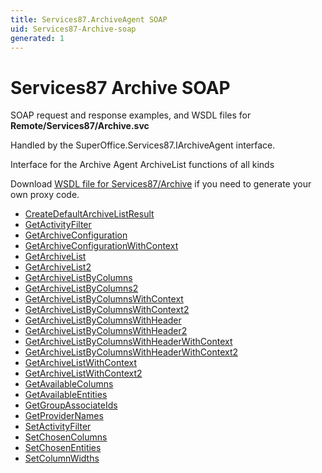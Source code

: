 ```yaml
---
title: Services87.ArchiveAgent SOAP
uid: Services87-Archive-soap
generated: 1
---
```


# Services87 Archive SOAP

SOAP request and response examples, and WSDL files for **Remote/Services87/Archive.svc**

Handled by the <see cref="T:SuperOffice.Services87.IArchiveAgent">SuperOffice.Services87.IArchiveAgent</see> interface.

Interface for the Archive Agent
ArchiveList functions of all kinds

Download [WSDL file for Services87/Archive](../Services87-Archive.md) if you need to generate your own proxy code.

* [CreateDefaultArchiveListResult](CreateDefaultArchiveListResult.md)
* [GetActivityFilter](GetActivityFilter.md)
* [GetArchiveConfiguration](GetArchiveConfiguration.md)
* [GetArchiveConfigurationWithContext](GetArchiveConfigurationWithContext.md)
* [GetArchiveList](GetArchiveList.md)
* [GetArchiveList2](GetArchiveList2.md)
* [GetArchiveListByColumns](GetArchiveListByColumns.md)
* [GetArchiveListByColumns2](GetArchiveListByColumns2.md)
* [GetArchiveListByColumnsWithContext](GetArchiveListByColumnsWithContext.md)
* [GetArchiveListByColumnsWithContext2](GetArchiveListByColumnsWithContext2.md)
* [GetArchiveListByColumnsWithHeader](GetArchiveListByColumnsWithHeader.md)
* [GetArchiveListByColumnsWithHeader2](GetArchiveListByColumnsWithHeader2.md)
* [GetArchiveListByColumnsWithHeaderWithContext](GetArchiveListByColumnsWithHeaderWithContext.md)
* [GetArchiveListByColumnsWithHeaderWithContext2](GetArchiveListByColumnsWithHeaderWithContext2.md)
* [GetArchiveListWithContext](GetArchiveListWithContext.md)
* [GetArchiveListWithContext2](GetArchiveListWithContext2.md)
* [GetAvailableColumns](GetAvailableColumns.md)
* [GetAvailableEntities](GetAvailableEntities.md)
* [GetGroupAssociateIds](GetGroupAssociateIds.md)
* [GetProviderNames](GetProviderNames.md)
* [SetActivityFilter](SetActivityFilter.md)
* [SetChosenColumns](SetChosenColumns.md)
* [SetChosenEntities](SetChosenEntities.md)
* [SetColumnWidths](SetColumnWidths.md)
